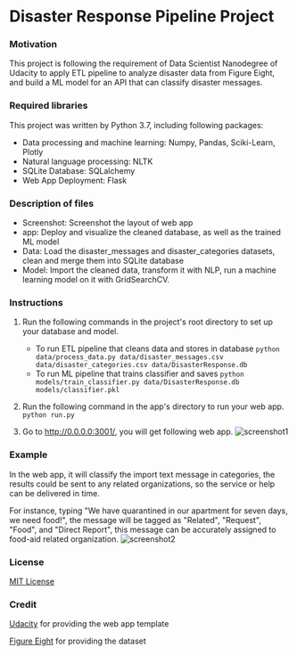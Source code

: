 # Disaster Response Pipeline Project

### Motivation
This project is following the requirement of Data Scientist Nanodegree of Udacity to apply ETL pipeline to analyze disaster data from Figure Eight, and build a ML model for an API that can classify disaster messages.

### Required libraries
This project was written by Python 3.7, including following packages: 
- Data processing and machine learning: Numpy, Pandas, Sciki-Learn, Plotly
- Natural language processing: NLTK
- SQLite Database: SQLalchemy
- Web App Deployment: Flask

### Description of files
- Screenshot: Screenshot the layout of web app
- app: Deploy and visualize the cleaned database, as well as the trained ML model
- Data: Load the disaster_messages and disaster_categories datasets, clean and merge them into SQLite database
- Model: Import the cleaned data, transform it with NLP, run a machine learning model on it with GridSearchCV.

### Instructions
1. Run the following commands in the project's root directory to set up your database and model.

    - To run ETL pipeline that cleans data and stores in database
        `python data/process_data.py data/disaster_messages.csv data/disaster_categories.csv data/DisasterResponse.db`
    - To run ML pipeline that trains classifier and saves
        `python models/train_classifier.py data/DisasterResponse.db models/classifier.pkl`

2. Run the following command in the app's directory to run your web app.
    `python run.py`

3. Go to http://0.0.0.0:3001/, you will get following web app.
![screenshot1](https://user-images.githubusercontent.com/49320590/83955013-08487500-a814-11ea-8f4b-5ebb6abe224e.png)

### Example
In the web app, it will classify the import text message in categories, the results could be sent to any related organizations, so the service or help can be delivered in time. 

For instance, typing "We have quarantined in our apartment for seven days, we need food!", the message will be tagged as "Related", "Request", "Food", and "Direct Report", this message can be accurately assigned to food-aid related organization.
![screenshot2](https://user-images.githubusercontent.com/49320590/83955014-10a0b000-a814-11ea-91a2-236b62938304.png)

### License
[MIT License](https://opensource.org/licenses/MIT)

### Credit
[Udacity](https://www.udacity.com/) for providing the web app template

[Figure Eight](https://appen.com/) for providing the dataset
